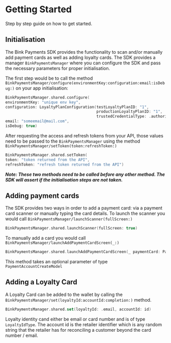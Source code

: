 # Getting Started

Step by step guide on how to get started.

## Initialisation

The Bink Payments SDK provides the functionality to scan and/or manually add payment cards as well as adding loyalty cards. The SDK provides a manager ``BinkPaymentsManager`` where you can configure the SDK and pass the necessary parameters for proper initialisation.

The first step would be to call the method ``BinkPaymentsManager/configure(environmentKey:configuration:email:isDebug:)`` on your app initialisation:
```swift
BinkPaymentsManager.shared.configure(
environmentKey: "unique env key",
configuration: LoyaltyPlanConfiguration(testLoyaltyPlanID: "1",
                                        productionLoyaltyPlanID: "1",
                                        trustedCredentialType: .authorise),
email: "someemail@mail.com",
isDebug: true)
```

After requesting the access and refresh tokens from your API, those values need to be passed to the ``BinkPaymentsManager`` using the method ``BinkPaymentsManager/setToken(token:refreshToken:)``

```swift
BinkPaymentsManager.shared.setToken(
token: "token returned from the API",
refreshToken: "refresh token returned from the API")
```

_**Note: These two methods need to be called before any other method. The SDK will assert if the initialisation steps are not taken.**_

## Adding payment cards

The SDK provides two ways in order to add a payment card: via a payment card scanner or manually typing the card details.
To launch the scanner you would call ``BinkPaymentsManager/launchScanner(fullScreen:)``
```swift
BinkPaymentsManager.shared.launchScanner(fullScreen: true)
```
To manually add a card you would call ``BinkPaymentsManager/launchAddPaymentCardScreen(_:)``
```swift
BinkPaymentsManager.shared.launchAddPaymentCardScreen(_ paymentCard: PaymentAccountCreateModel? = nil)
```
This method takes an optional parameter of type ``PaymentAccountCreateModel``

## Adding a Loyalty Card

A Loyalty Card can be added to the wallet by calling the ``BinkPaymentsManager/set(loyaltyId:accountId:completion:)`` method.
``` swift
BinkPaymentsManager.shared.set(loyaltyId: .email, accountId: id)
```
Loyalty identity cand either be email or card number and is of type ``LoyaltyIdType``. The account id is the retailer identifier which is any random string that the retailer has for reconciling a customer beyond the card number / email.
